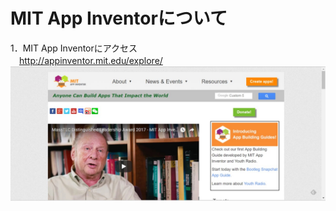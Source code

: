 # MIT App Inventorについて
1．MIT App Inventorにアクセス  
　http://appinventor.mit.edu/explore/  
![alt内容（マウスカーソルが当たったときの表示テキスト）](image/1.jpg) 
